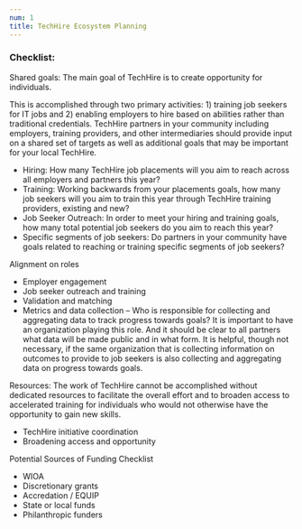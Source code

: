 ```yaml
---
num: 1
title: TechHire Ecosystem Planning
---
```


### Checklist:

<p class="expander" data-expander-target="#share-goals1">
  Shared goals: The main goal of TechHire is to create opportunity for individuals.
</p>
<div id="share-goals1">
  <p>This is accomplished through two primary activities: 1) training job seekers for IT jobs and 2) enabling employers to hire based on abilities rather than traditional credentials. TechHire partners in your community including employers, training providers, and other intermediaries should provide input on a shared set of targets as well as additional goals that may be important for your local TechHire.</p>
  <ul id="share-goals1">
    <li>Hiring: How many TechHire job placements will you aim to reach across all employers and partners this year?</li>
    <li>Training: Working backwards from your placements goals, how many job seekers will you aim to train this year through TechHire training providers, existing and new?</li>
    <li>Job Seeker Outreach: In order to meet your hiring and training goals, how many total potential job seekers do you aim to reach this year?</li>
    <li>Specific segments of job seekers: Do partners in your community have goals related to reaching or training specific segments of job seekers?</li>
  </ul>
</div>

<p class="expander" data-expander-target="#align-roles1">
  Alignment on roles
</p>
<ul id="align-roles1">
  <li>Employer engagement</li>
  <li>Job seeker outreach and training</li>
  <li>Validation and matching</li>
  <li>Metrics and data collection – Who is responsible for collecting and aggregating data to track progress towards goals? It is important to have an organization playing this role. And it should be clear to all partners what data will be made public and in what form. It is helpful, though not necessary, if the same organization that is collecting information on outcomes to provide to job seekers is also collecting and aggregating data on progress towards goals.</li>
</ul>

<p class="expander" data-expander-target="#resources1">
  Resources: The work of TechHire cannot be accomplished without dedicated resources to facilitate the overall effort and to broaden access to accelerated training for individuals who would not otherwise have the opportunity to gain new skills.
</p>
<ul id="resources1">
  <li>TechHire initiative coordination</li>
  <li>Broadening access and opportunity </li>
</ul>

<p class="expander" data-expander-target="#funding1">
  Potential Sources of Funding Checklist
</p>
<ul id="funding1">
  <li>WIOA</li>
  <li>Discretionary grants</li>
  <li>Accredation / EQUIP</li>
  <li>State or local funds</li>
  <li>Philanthropic funders</li>
</ul>
